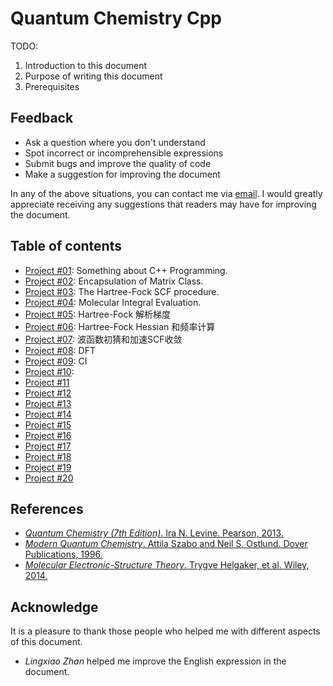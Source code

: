 # Quantum Chemistry Cpp
TODO:
1. Introduction to this document
2. Purpose of writing this document
3. Prerequisites

## Feedback
* Ask a question where you don't understand
* Spot incorrect or incomprehensible expressions
* Submit bugs and improve the quality of code
* Make a suggestion for improving the document

In any of the above situations, you can contact me via [email](mailto:rudin.jiang@gmail.com). I would greatly appreciate receiving any suggestions that readers may have for improving the document.

## Table of contents
- [Project #01](https://github.com/rudin-jiang/QuantumChemistryCpp/tree/master/Project%2301): Something about C++ Programming.
- [Project #02](https://github.com/rudin-jiang/QuantumChemistryCpp/tree/master/Project%2302): Encapsulation of Matrix Class.
- [Project #03](https://github.com/rudin-jiang/QuantumChemistryCpp/tree/master/Project%2303): The Hartree-Fock SCF procedure.
- [Project #04](https://github.com/rudin-jiang/QuantumChemistryCpp/tree/master/Project%2304): Molecular Integral Evaluation.
- [Project #05](https://github.com/rudin-jiang/QuantumChemistryCpp/tree/master/Project%2305): Hartree-Fock 解析梯度
- [Project #06](https://github.com/rudin-jiang/QuantumChemistryCpp/tree/master/Project%2306): Hartree-Fock Hessian 和频率计算
- [Project #07](https://github.com/rudin-jiang/QuantumChemistryCpp/tree/master/Project%2307): 波函数初猜和加速SCF收敛
- [Project #08](https://github.com/rudin-jiang/QuantumChemistryCpp/tree/master/Project%2308): DFT
- [Project #09](https://github.com/rudin-jiang/QuantumChemistryCpp/tree/master/Project%2309): CI
- [Project #10](https://github.com/rudin-jiang/QuantumChemistryCpp/tree/master/Project%2310): 
- [Project #11](https://github.com/rudin-jiang/QuantumChemistryCpp/tree/master/Project%2311)
- [Project #12](https://github.com/rudin-jiang/QuantumChemistryCpp/tree/master/Project%2312)
- [Project #13](https://github.com/rudin-jiang/QuantumChemistryCpp/tree/master/Project%2313)
- [Project #14](https://github.com/rudin-jiang/QuantumChemistryCpp/tree/master/Project%2314)
- [Project #15](https://github.com/rudin-jiang/QuantumChemistryCpp/tree/master/Project%2315)
- [Project #16](https://github.com/rudin-jiang/QuantumChemistryCpp/tree/master/Project%2316)
- [Project #17](https://github.com/rudin-jiang/QuantumChemistryCpp/tree/master/Project%2317)
- [Project #18](https://github.com/rudin-jiang/QuantumChemistryCpp/tree/master/Project%2318)
- [Project #19](https://github.com/rudin-jiang/QuantumChemistryCpp/tree/master/Project%2319)
- [Project #20](https://github.com/rudin-jiang/QuantumChemistryCpp/tree/master/Project%2320)

## References
- [*Quantum Chemistry (7th Edition)*. Ira N. Levine. Pearson, 2013.](https://www.amazon.com/Quantum-Chemistry-7th-Ira-Levine/dp/0321803450)
- [*Modern Quantum Chemistry*. Attila Szabo and Neil S. Ostlund. Dover Publications, 1996.](https://www.amazon.com/Modern-Quantum-Chemistry-Introduction-Electronic/dp/0486691861)
- [*Molecular Electronic-Structure Theory*. Trygve Helgaker, et al. Wiley, 2014.](https://www.amazon.com/Molecular-Electronic-Structure-Theory-Trygve-Helgaker/dp/1118531477)

## Acknowledge
It is a pleasure to thank those people who helped me with different aspects of this document.
- *Lingxiao Zhan* helped me improve the English expression in the document.
<!-- - *Luoyan Yu*  -->